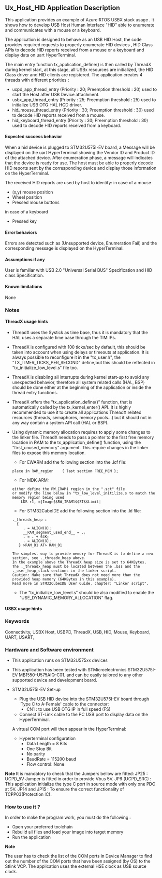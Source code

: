 
## <b>Ux_Host_HID Application Description</b>

This application provides an example of Azure RTOS USBX stack usage .
It shows how to develop USB Host Human Interface "HID" able to enumerate and communicates with a mouse or a keyboard.

The application is designed to behave as an USB HID Host, the code provides required requests to properly enumerate
HID devices , HID Class APIs to decode HID reports received from a mouse or a keyboard and display data on uart HyperTerminal.

The main entry function tx_application_define() is then called by ThreadX during kernel start, at this stage, all USBx resources
are initialized, the HID Class driver and HID clients are registered.
The application creates 4 threads with different priorities :

  - ucpd_app_thread_entry     (Priority : 20; Preemption threshold : 20) used to start the Host after USB Device attachment.
  - usbx_app_thread_entry     (Priority : 25; Preemption threshold : 25) used to initialize USB OTG HAL HCD driver.
  - hid_mouse_thread_entry    (Priority : 30; Preemption threshold : 30) used to decode HID reports received  from a mouse.
  - hid_keyboard_thread_entry (Priority : 30; Preemption threshold : 30) used to decode HID reports received  from a keyboard.

#### <b>Expected success behavior</b>

When a hid device is plugged to STM32U575I-EV board, a Message will be displayed on the uart HyperTerminal showing
the Vendor ID and Product ID of the attached device.
After enumeration phase, a message will indicates that the device is ready for use.
The host must be able to properly decode HID reports sent by the corresponding device and display those information on the HyperTerminal.

The received HID reports are used by host to identify:
in case of a mouse
   - (x,y) mouse position
   - Wheel position
   - Pressed mouse buttons

in case of a keyboard
 - Pressed key

#### <b>Error behaviors</b>

Errors are detected such as (Unsupported device, Enumeration Fail) and the corresponding message is displayed on the HyperTerminal.

#### <b>Assumptions if any</b>

User is familiar with USB 2.0 "Universal Serial BUS" Specification and HID class Specification.

#### <b>Known limitations</b>
None

### <b>Notes</b>


#### <b>ThreadX usage hints</b>

 - ThreadX uses the Systick as time base, thus it is mandatory that the HAL uses a separate time base through the TIM IPs.
 - ThreadX is configured with 100 ticks/sec by default, this should be taken into account when using delays or timeouts at application. It is always possible to reconfigure it in the "tx_user.h", the "TX_TIMER_TICKS_PER_SECOND" define,but this should be reflected in "tx_initialize_low_level.s" file too.
 - ThreadX is disabling all interrupts during kernel start-up to avoid any unexpected behavior, therefore all system related calls (HAL, BSP) should be done either at the beginning of the application or inside the thread entry functions.
 - ThreadX offers the "tx_application_define()" function, that is automatically called by the tx_kernel_enter() API.
   It is highly recommended to use it to create all applications ThreadX related resources (threads, semaphores, memory pools...)  but it should not in any way contain a system API call (HAL or BSP).
 - Using dynamic memory allocation requires to apply some changes to the linker file.
   ThreadX needs to pass a pointer to the first free memory location in RAM to the tx_application_define() function,
   using the "first_unused_memory" argument.
   This require changes in the linker files to expose this memory location.
    + For EWARM add the following section into the .icf file:
     ```
	 place in RAM_region    { last section FREE_MEM };
	 ```
    + For MDK-ARM:
	```
    either define the RW_IRAM1 region in the ".sct" file
    or modify the line below in "tx_low_level_initilize.s to match the memory region being used
        LDR r1, =|Image$$RW_IRAM1$$ZI$$Limit|
	```
    + For STM32CubeIDE add the following section into the .ld file:
	```
    ._threadx_heap :
      {
         . = ALIGN(8);
         __RAM_segment_used_end__ = .;
         . = . + 64K;
         . = ALIGN(8);
       } >RAM_D1 AT> RAM_D1
	```

       The simplest way to provide memory for ThreadX is to define a new section, see ._threadx_heap above.
       In the example above the ThreadX heap size is set to 64KBytes.
       The ._threadx_heap must be located between the .bss and the ._user_heap_stack sections in the linker script.
       Caution: Make sure that ThreadX does not need more than the provided heap memory (64KBytes in this example).
       Read more in STM32CubeIDE User Guide, chapter: "Linker script".

    + The "tx_initialize_low_level.s" should be also modified to enable the "USE_DYNAMIC_MEMORY_ALLOCATION" flag.

#### <b>USBX usage hints</b>


### <b>Keywords</b>

Connectivity, USBX Host, USBPD, ThreadX, USB, HID, Mouse, Keyboard, UART, USART,


### <b>Hardware and Software environment</b>

  - This application runs on STM32U575xx devices
  - This application has been tested with STMicroelectronics STM32U575I-EV MB1550-U575AIQ-C01.
    and can be easily tailored to any other supported device and development board.

- STM32U575I-EV Set-up
    - Plug the USB HID device into the STM32U575I-EV board through 'Type C  to A-Female' cable to the connector:
      - CN1 : to use USB OTG IP in full speed (FS)
    - Connect ST-Link cable to the PC USB port to display data on the HyperTerminal.

    A virtual COM port will then appear in the HyperTerminal:
     - Hyperterminal configuration
       - Data Length = 8 Bits
       - One Stop Bit
       - No parity
       - BaudRate = 115200 baud
       - Flow control: None

<b>Note</b>
It is mandatory to check that the Jumpers bellow are fitted:
    JP25           : UCPD_5V Jumper is fitted in order to provide Vbus 5V.
    JP6 (UCPD_SRC) : This application initialize the type C port in source mode with only one PDO at 5V.
    JP14 and JP15  : To ensure the correct functionality of TCPP03(Protection IC).  


### <b>How to use it ?</b>

In order to make the program work, you must do the following :

 - Open your preferred toolchain
 - Rebuild all files and load your image into target memory
 - Run the application

<b>Note</b>

The user has to check the list of the COM ports in Device Manager to find out the number 
of the COM ports that have been assigned (by OS) to the Stlink VCP.
The application uses the external HSE clock as USB source clock.
